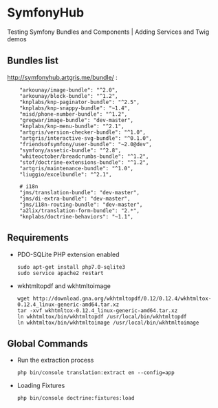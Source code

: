 # SymfonyHub
Testing Symfony Bundles and Components | Adding Services and Twig demos

Bundles list
------------

http://symfonyhub.artgris.me/bundle/ :

        "arkounay/image-bundle": "^2.0",
        "arkounay/block-bundle": "^1.2",
        "knplabs/knp-paginator-bundle": "^2.5",
        "knplabs/knp-snappy-bundle": "~1.4",
        "misd/phone-number-bundle": "^1.2",
        "gregwar/image-bundle": "dev-master",
        "knplabs/knp-menu-bundle": "^2.1",
        "artgris/version-checker-bundle": "^1.0",
        "artgris/interactive-svg-bundle": "^0.1.0",
        "friendsofsymfony/user-bundle": "~2.0@dev",
        "symfony/assetic-bundle": "^2.8",
        "whiteoctober/breadcrumbs-bundle": "^1.2",
        "stof/doctrine-extensions-bundle": "^1.2",
        "artgris/maintenance-bundle": "^1.0",
        "liuggio/excelbundle": "^2.1",

        # i18n
        "jms/translation-bundle": "dev-master",
        "jms/di-extra-bundle": "dev-master",
        "jms/i18n-routing-bundle": "dev-master",
        "a2lix/translation-form-bundle": "2.*",
        "knplabs/doctrine-behaviors": "~1.1",

Requirements
------------

  * PDO-SQLite PHP extension enabled
  
        sudo apt-get install php7.0-sqlite3
        sudo service apache2 restart
  
  * wkhtmltopdf and wkhtmltoimage

        wget http://download.gna.org/wkhtmltopdf/0.12/0.12.4/wkhtmltox-0.12.4_linux-generic-amd64.tar.xz
        tar -xvf wkhtmltox-0.12.4_linux-generic-amd64.tar.xz
        ln wkhtmltox/bin/wkhtmltopdf /usr/local/bin/wkhtmltopdf
        ln wkhtmltox/bin/wkhtmltoimage /usr/local/bin/wkhtmltoimage
        
Global Commands
---------------

  * Run the extraction process

        php bin/console translation:extract en --config=app
    
  * Loading Fixtures
  
        php bin/console doctrine:fixtures:load